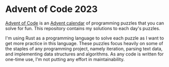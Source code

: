 # Advent of Code 2023

[Advent of Code](https://adventofcode.com/) is an
[Advent calendar](https://en.wikipedia.org/wiki/Advent_calendar) of
programming puzzles that you can solve for fun. This repository contains my
solutions to each day's puzzles.

I'm using Rust as a programming language to solve each puzzle as I want to get
more practice in this language. These puzzles focus heavily on some of the
staples of any programming project, namely iteration, parsing text data, and
implementing data structures and algorithms. As any code is written for
one-time use, I'm not putting any effort in maintainability.
